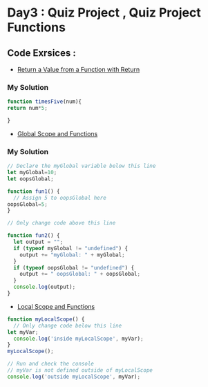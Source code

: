 # Day3 : Quiz Project , Quiz Project Functions
## Code Exrsices :
- [Return a Value from a Function with Return
](https://www.freecodecamp.org/learn/javascript-algorithms-and-data-structures/basic-javascript/return-a-value-from-a-function-with-return)

### My Solution
```javascript
function timesFive(num){
return num*5;

}
```
- [Global Scope and Functions
](https://www.freecodecamp.org/learn/javascript-algorithms-and-data-structures/basic-javascript/global-scope-and-functions)
### My Solution 
```javascript
// Declare the myGlobal variable below this line
let myGlobal=10;
let oopsGlobal;

function fun1() {
  // Assign 5 to oopsGlobal here
oopsGlobal=5;
}

// Only change code above this line

function fun2() {
  let output = "";
  if (typeof myGlobal != "undefined") {
    output += "myGlobal: " + myGlobal;
  }
  if (typeof oopsGlobal != "undefined") {
    output += " oopsGlobal: " + oopsGlobal;
  }
  console.log(output);
}

```
- [Local Scope and Functions
](https://www.freecodecamp.org/learn/javascript-algorithms-and-data-structures/basic-javascript/local-scope-and-functions)

```javascript
function myLocalScope() {
  // Only change code below this line
let myVar;
  console.log('inside myLocalScope', myVar);
}
myLocalScope();

// Run and check the console
// myVar is not defined outside of myLocalScope
console.log('outside myLocalScope', myVar);

```
